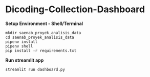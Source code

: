 # Dicoding-Collection-Dashboard
**Setup Environment - Shell/Terminal**

```
mkdir saenab_proyek_analisis_data
cd saenab_proyek_analisis_data
pipenv install
pipenv shell
pip install -r requirements.txt
```

**Run streamlit app**
```
streamlit run dashboard.py
```
